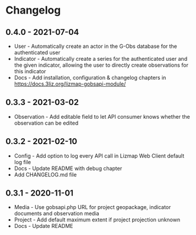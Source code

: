 # Changelog

## 0.4.0 - 2021-07-04

* User - Automatically create an actor in the G-Obs database for the authenticated user
* Indicator - Automatically create a series for the authenticated user and the given indicator, allowing the user to directly create observations for this indicator
* Docs - Add installation, configuration & changelog chapters in https://docs.3liz.org/lizmap-gobsapi-module/

## 0.3.3 - 2021-03-02

* Observation - Add editable field to let API consumer knows whether the observation can be edited

## 0.3.2 - 2021-02-10

* Config - Add option to log every API call in Lizmap Web Client default log file
* Docs - Update README with debug chapter
* Add CHANGELOG.md file

## 0.3.1 - 2020-11-01

* Media - Use gobsapi.php URL for project geopackage, indicator documents and observation media
* Project - Add default maximum extent if project projection unknown
* Docs - Update README
